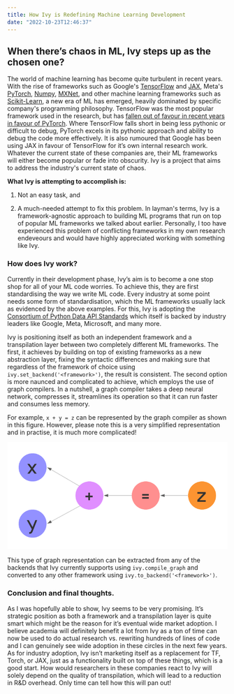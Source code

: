 ```yaml
---
title: How Ivy is Redefining Machine Learning Development
date: "2022-10-23T12:46:37"
---
```


## When there’s chaos in ML, Ivy steps up as the chosen one?

The world of machine learning has become quite turbulent in recent years. With the rise of frameworks such as Google's [TensorFlow](https://www.tensorflow.org/) and [JAX](https://jax.readthedocs.io/en/latest/), Meta's [PyTorch](http://pytorch.org/), [Numpy](https://numpy.org/), [MXNet](https://mxnet.apache.org/versions/1.9.1/), and other machine learning frameworks such as [Scikit-Learn](https://scikit-learn.org/), a new era of ML has emerged, heavily dominated by specific company's programming philosophy. TensorFlow was the most popular framework used in the research, but has [fallen out of favour in recent years in favour of PyTorch](https://www.assemblyai.com/blog/pytorch-vs-tensorflow-in-2022/). Where TensorFlow falls short in being less pythonic or difficult to debug, PyTorch excels in its pythonic approach and ability to debug the code more effectively. It is also rumoured that Google has been using JAX in favour of TensorFlow for it’s own internal research work. Whatever the current state of these companies are, their ML frameworks will either become popular or fade into obscurity. Ivy is a project that aims to address the industry's current state of chaos. 

**What Ivy is attempting to accomplish is:**

1. Not an easy task, and 

2. A much-needed attempt to fix this problem. In layman's terms, Ivy is a framework-agnostic approach to building ML programs that run on top of popular ML frameworks we talked about earlier. Personally, I too have experienced this problem of conflicting frameworks in my own research endeveours and would have highly appreciated working with something like Ivy.

### How does Ivy work?

Currently in their development phase, Ivy’s aim is to become a one stop shop for all of your ML code worries. To achieve this, they are first standardising the way we write ML code. Every industry at some point needs some form of standardisation, which the ML frameworks usually lack as evidenced by the above examples. For this, Ivy is adopting the [Consortium of Python Data API Standards](https://data-apis.org/array-api/latest/) which itself is backed by industry leaders like Google, Meta, Microsoft, and many more. 

Ivy is positioning itself as both an independent framework and a transpilation layer between two completely different ML frameworks. The first, it achieves by building on top of existing frameworks as a new abstraction layer, fixing the syntactic differences and making sure that regardless of the framework of choice using `ivy.set_backend('<framework>')`, the result is consistent. The second option is more naunced and complicated to achieve, which employs the use of graph compilers. In a nutshell, a graph compiler takes a deep neural network, compresses it, streamlines its operation so that it can run faster and consumes less memory.  

For example, `x + y = z` can be represented by the graph compiler as shown in this figure. However, please note this is a very simplified representation and in practise, it is much more complicated!

![graph_compiler.png](graph_compiler.png)

This type of graph representation can be extracted from any of the backends that Ivy currently supports using `ivy.compile_graph` and converted to any other framework using `ivy.to_backend('<framework>')`.

### Conclusion and final thoughts.

As I was hopefully able to show, Ivy seems to be very promising. It’s strategic position as both a framework and a transpilation layer is quite smart which might be the reason for it’s eventual wide market adoption. I believe academia will definitely benefit a lot from Ivy as a ton of time can now be used to do actual research vs. rewriting hundreds of lines of code and I can genuinely see wide adoption in these circles in the next few years. As for industry adoption, Ivy isn’t marketing itself as a replacement for TF, Torch, or JAX, just as a functionality built on top of these things, which is a good start. How would researchers in these companies react to Ivy will solely depend on the quality of transpilation, which will lead to a reduction in R&D overhead. Only time can tell how this will pan out!